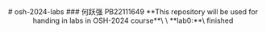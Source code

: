 <center> # osh-2024-labs
### 何跃强 PB22111649
**This repository will be used for handing in labs in OSH-2024 course**\
\
**lab0:**\
finished
